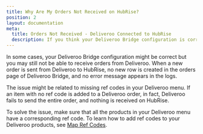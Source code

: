 ```yaml
---
title: Why Are My Orders Not Received on HubRise?
position: 2
layout: documentation
meta:
  title: Orders Not Received - Deliveroo Connected to HubRise
  description: If you think your Deliveroo Bridge configuration is correct, and you still do not receive orders from Deliveroo, there might be products with missing ref codes in your menu.
---
```


In some cases, your Deliveroo Bridge configuration might be correct but you may still not be able to receive orders from Deliveroo. When a new order is sent from Deliveroo to HubRise, no new row is created in the orders page of Deliveroo Bridge, and no error message appears in the logs.

The issue might be related to missing ref codes in your Deliveroo menu. If an item with no ref code is added to a Deliveroo order, in fact, Deliveroo fails to send the entire order, and nothing is received on HubRise.

To solve the issue, make sure that all the products in your Deliveroo menu have a corresponding ref code. To learn how to add ref codes to your Deliveroo products, see [Map Ref Codes](/apps/deliveroo/map-ref-codes).
